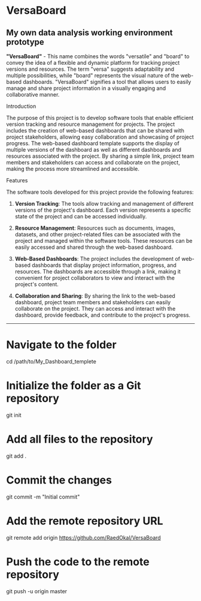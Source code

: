 # VersaBoard




## My own data analysis working environment prototype


**"VersaBoard"** - This name combines the words "versatile" and "board" to convey the idea of a flexible and dynamic platform for tracking project versions and resources. The term "versa" suggests adaptability and multiple possibilities, while "board" represents the visual nature of the web-based dashboards. "VersaBoard" signifies a tool that allows users to easily manage and share project information in a visually engaging and collaborative manner.


Introduction

The purpose of this project is to develop software tools that enable efficient version tracking and resource management for projects. The project includes the creation of web-based dashboards that can be shared with project stakeholders, allowing easy collaboration and showcasing of project progress. The web-based dashboard template supports the display of multiple versions of the dashboard as well as different dashboards and resources associated with the project. By sharing a simple link, project team members and stakeholders can access and collaborate on the project, making the process more streamlined and accessible.


Features

The software tools developed for this project provide the following features:


1. **Version Tracking**: The tools allow tracking and management of different versions of the project's dashboard. Each version represents a specific state of the project and can be accessed individually.


2. **Resource Management**: Resources such as documents, images, datasets, and other project-related files can be associated with the project and managed within the software tools. These resources can be easily accessed and shared through the web-based dashboard.


3. **Web-Based Dashboards**: The project includes the development of web-based dashboards that display project information, progress, and resources. The dashboards are accessible through a link, making it convenient for project collaborators to view and interact with the project's content.


5. **Collaboration and Sharing**: By sharing the link to the web-based dashboard, project team members and stakeholders can easily collaborate on the project. They can access and interact with the dashboard, provide feedback, and contribute to the project's progress.















































***********************************************************************************************


# Navigate to the folder
cd /path/to/My_Dashboard_templete

# Initialize the folder as a Git repository
git init

# Add all files to the repository
git add .

# Commit the changes
git commit -m "Initial commit"

# Add the remote repository URL
git remote add origin https://github.com/RaedOkal/VersaBoard

# Push the code to the remote repository
git push -u origin master
